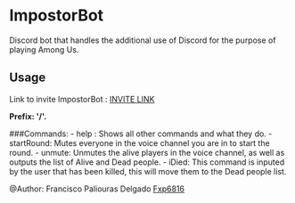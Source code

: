 # ImpostorBot
Discord bot that handles the additional use of Discord for the purpose of playing Among Us.

## Usage
  Link to invite ImpostorBot : [INVITE LINK](https://discord.com/api/oauth2/authorize?client_id=766014281241854033&permissions=0&scope=bot)
  
  
  
  **Prefix: '/'.**
  
  ###Commands:
      - help : Shows all other commands and what they do.
      - startRound: Mutes everyone in the voice channel you are in to start the round.
      - unmute: Unmutes the alive players in the voice channel, as well as outputs the list of Alive and Dead people.
      - iDied: This command is inputed by the user that has been killed, this will move them to the Dead people list.
      
@Author: Francisco Paliouras Delgado [Fxp6816](https://github.com/fxp6816)


